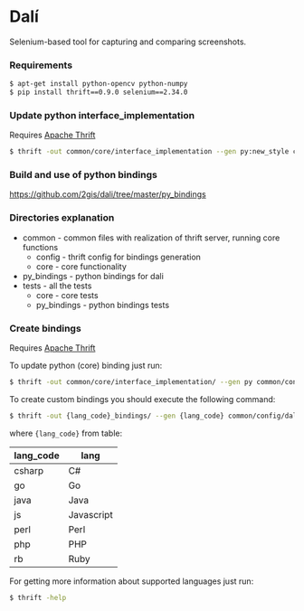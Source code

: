 # Dalí
Selenium-based tool for capturing and comparing screenshots.

### Requirements
```bash
$ apt-get install python-opencv python-numpy
$ pip install thrift==0.9.0 selenium==2.34.0
```

### Update python interface_implementation
Requires [Apache Thrift](http://thrift.apache.org/)
```bash
$ thrift -out common/core/interface_implementation --gen py:new_style common/config/dali.thrift
```

### Build and use of python bindings
https://github.com/2gis/dali/tree/master/py_bindings

### Directories explanation
+ common - common files with realization of thrift server, running core functions
    + config - thrift config for bindings generation
    + core - core functionality
+ py_bindings - python bindings for dali
+ tests - all the tests
    + core - core tests
    + py_bindings - python bindings tests


### Create bindings
Requires [Apache Thrift](http://thrift.apache.org/)

To update python (core) binding just run:
```bash
$ thrift -out common/core/interface_implementation/ --gen py common/config/dali.thrift
```

To create custom bindings you should execute the following command:
```bash
$ thrift -out {lang_code}_bindings/ --gen {lang_code} common/config/dali.thrift
```

where `{lang_code}` from table:

| lang_code | lang |
|------|-----------|
| csharp | C# |
| go | Go |
| java | Java |
| js | Javascript |
| perl | Perl |
| php | PHP |
| rb | Ruby |

For getting more information about supported languages just run:
```bash
$ thrift -help
```
